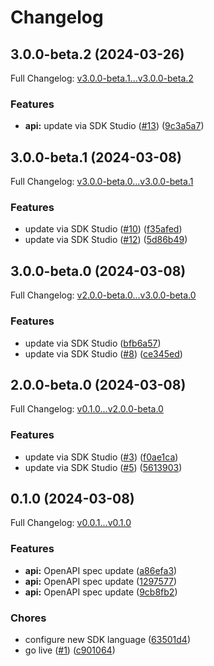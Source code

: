 # Changelog

## 3.0.0-beta.2 (2024-03-26)

Full Changelog: [v3.0.0-beta.1...v3.0.0-beta.2](https://github.com/DefinitelyATestOrg/sam-go/compare/v3.0.0-beta.1...v3.0.0-beta.2)

### Features

* **api:** update via SDK Studio ([#13](https://github.com/DefinitelyATestOrg/sam-go/issues/13)) ([9c3a5a7](https://github.com/DefinitelyATestOrg/sam-go/commit/9c3a5a7c328cba9187fa1095170ab41d6d4e8757))

## 3.0.0-beta.1 (2024-03-08)

Full Changelog: [v3.0.0-beta.0...v3.0.0-beta.1](https://github.com/DefinitelyATestOrg/sam-go/compare/v3.0.0-beta.0...v3.0.0-beta.1)

### Features

* update via SDK Studio ([#10](https://github.com/DefinitelyATestOrg/sam-go/issues/10)) ([f35afed](https://github.com/DefinitelyATestOrg/sam-go/commit/f35afed83dc2284963707e9326a218005d42950a))
* update via SDK Studio ([#12](https://github.com/DefinitelyATestOrg/sam-go/issues/12)) ([5d86b49](https://github.com/DefinitelyATestOrg/sam-go/commit/5d86b494c00440c27d2f2494d6ace297076ad16d))

## 3.0.0-beta.0 (2024-03-08)

Full Changelog: [v2.0.0-beta.0...v3.0.0-beta.0](https://github.com/DefinitelyATestOrg/sam-go/compare/v2.0.0-beta.0...v3.0.0-beta.0)

### Features

* update via SDK Studio ([bfb6a57](https://github.com/DefinitelyATestOrg/sam-go/commit/bfb6a57554cfafe4daf966e61b29e31e8e2d62b2))
* update via SDK Studio ([#8](https://github.com/DefinitelyATestOrg/sam-go/issues/8)) ([ce345ed](https://github.com/DefinitelyATestOrg/sam-go/commit/ce345ed92b7713ed21a20d607010c88555a42e84))

## 2.0.0-beta.0 (2024-03-08)

Full Changelog: [v0.1.0...v2.0.0-beta.0](https://github.com/DefinitelyATestOrg/sam-go/compare/v0.1.0...v2.0.0-beta.0)

### Features

* update via SDK Studio ([#3](https://github.com/DefinitelyATestOrg/sam-go/issues/3)) ([f0ae1ca](https://github.com/DefinitelyATestOrg/sam-go/commit/f0ae1caa3d79ceebc140b9b0eb62fb14b1b6b5ea))
* update via SDK Studio ([#5](https://github.com/DefinitelyATestOrg/sam-go/issues/5)) ([5613903](https://github.com/DefinitelyATestOrg/sam-go/commit/5613903badd9a00d6a312208775fdfc4a637e5fb))

## 0.1.0 (2024-03-08)

Full Changelog: [v0.0.1...v0.1.0](https://github.com/DefinitelyATestOrg/sam-go/compare/v0.0.1...v0.1.0)

### Features

* **api:** OpenAPI spec update ([a86efa3](https://github.com/DefinitelyATestOrg/sam-go/commit/a86efa3660f23952599191a592c5e3389a51d62a))
* **api:** OpenAPI spec update ([1297577](https://github.com/DefinitelyATestOrg/sam-go/commit/129757703ef98892a86464184055d4fd2518e381))
* **api:** OpenAPI spec update ([9cb8fb2](https://github.com/DefinitelyATestOrg/sam-go/commit/9cb8fb22565b4e0643a6a516d2d4cbcc6ca4f9b4))


### Chores

* configure new SDK language ([63501d4](https://github.com/DefinitelyATestOrg/sam-go/commit/63501d4841f507eb03384d0494bb70346452d02a))
* go live ([#1](https://github.com/DefinitelyATestOrg/sam-go/issues/1)) ([c901064](https://github.com/DefinitelyATestOrg/sam-go/commit/c9010641a8d2011d876caf9407d5fb6bf9939fe9))
